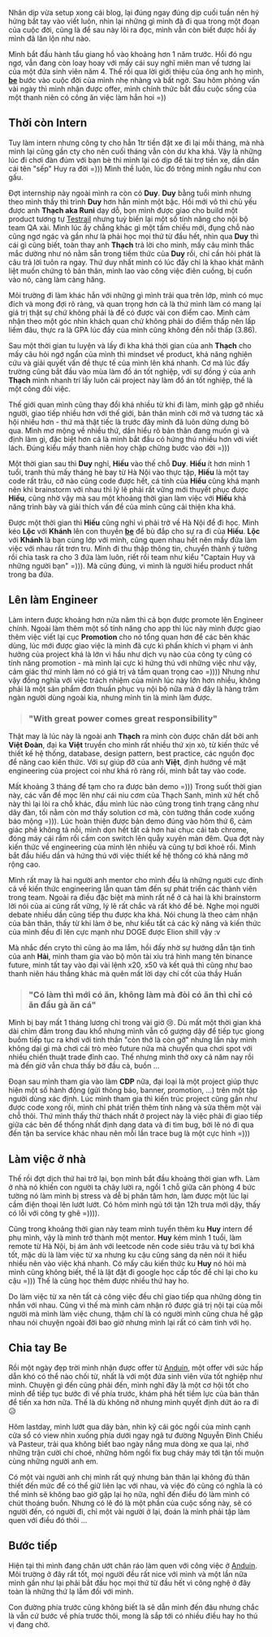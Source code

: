 Nhân dịp vừa setup xong cái blog, lại đúng ngay đúng dịp cuối tuần nên hý hửng bắt tay vào viết luôn, nhìn lại những gì mình đã đi qua trong một đoạn của cuộc đời, cũng là để sau này lôi ra đọc, mình vẫn còn biết được hồi ấy mình đã lăn lộn như nào.

Mình bắt đầu hành tẩu giang hồ vào khoảng hơn 1 năm trước. Hồi đó ngu ngơ, vẫn đang còn loay hoay với mấy cái suy nghĩ miên man về tương lai của một đứa sinh viên năm 4. Thế rồi qua lời giới thiệu của ông anh họ mình, [**be**](https://be.com.vn/#intro) bước vào cuộc đời của mình nhẹ nhàng và bất ngờ. Sau hôm phỏng vấn vài ngày thì mình nhận được offer, mình chính thức bắt đầu cuộc sống của một thanh niên có công ăn việc làm hẳn hoi =))

## Thời còn Intern

Tuy làm intern nhưng công ty cho hẳn 1tr tiền đặt xe đi lại mỗi tháng, mà nhà mình lại cũng gần cty cho nên cuối tháng vẫn còn dư kha khá. Vậy là những lúc đi chơi đàn đúm với bạn bè thì mình lại có dịp để tài trợ tiền xe, dần dần cái tên "sếp" Huy ra đời =))) Mình thề luôn, lúc đó trông mình ngầu như con gấu.

Đợt internship này ngoài mình ra còn có **Duy**. **Duy** bằng tuổi mình nhưng theo mình thấy thì trình **Duy** hơn hẳn mình một bậc. Hồi mới vô thì chủ yếu được anh **Thạch aka Runi** dạy dỗ, bọn mình được giao cho build một product tương tự [Testrail](https://www.gurock.com/testrail/) nhưng tuỳ biến lại một số tính năng cho nội bộ team QA xài. Mình lúc ấy chẳng khác gì một tấm chiếu mới, đụng chỗ nào cũng ngơ ngác và gần như là phải học mọi thứ từ đầu hết, nhìn qua **Duy** thì cái gì cũng biết, toàn thay anh **Thạch** trả lời cho mình, mấy câu mình thắc mắc dường như nó nằm sẵn trong tiềm thức của **Duy** rồi, chỉ cần hỏi phát là câu trả lời tuôn ra ngay. Thứ duy nhất mình có lúc đấy chỉ là khao khát mãnh liệt muốn chứng tỏ bản thân, mình lao vào công việc điên cuồng, bị cuốn vào nó, càng làm càng hăng.

Môi trường đi làm khác hẳn với những gì mình trải qua trên lớp, mình có mục đích và mong đợi rõ ràng, và quan trọng hơn cả là thứ mình làm có mang lại giá trị thật sự chứ không phải là để có được vài con điểm cao. Mình cảm nhận theo một góc nhìn khách quan chứ không phải do điểm thấp nên lấp liếm đâu, thực ra là GPA lúc đấy của mình cũng không đến nỗi thấp (3.86).

Sau một thời gian tu luyện và lấy đi kha khá thời gian của anh **Thạch** cho mấy câu hỏi ngớ ngẩn của mình thì mindset về product, khả năng nghiên cứu và giải quyết vấn đề thực tế của mình lên khá nhanh. Cơ mà lúc đấy trường cũng bắt đầu vào mùa làm đồ án tốt nghiệp, với sự đồng ý của anh **Thạch** mình nhanh trí lấy luôn cái project này làm đồ án tốt nghiệp, thế là một công đôi việc.

Thế giới quan mình cũng thay đổi khá nhiều từ khi đi làm, mình gặp gỡ nhiều người, giao tiếp nhiều hơn với thế giới, bản thân mình cởi mở và tương tác xã hội nhiều hơn - thứ mà thật tiếc là trước đây mình đã luôn dửng dưng bỏ qua. Mình mơ mộng về nhiều thứ, dần hiểu rõ bản thân đang muốn gì và định làm gì, đặc biệt hơn cả là mình bắt đầu có hứng thú nhiều hơn với viết lách. Đúng kiểu mấy thanh niên hoy chập chững bước vào đời =)))

<CustomImage src="/images/escape-room.jpg" caption="Escape room"/>
<CustomImage src="/images/nguyen-team-di-an.jpg" caption="Cả team đi bấm điện thoại với nhau"/>
<CustomImage src="/images/su-kien.jpg" caption="Trung thu"/>
<CustomImage src="/images/danh-dan.jpg" caption="Vẫn là trung thu ..."/>
<CustomImage src="/images/neon.jpg" caption="Poster tiết mục YEP"/>
<CustomImage src="/images/quay-tai-yep.jpg" caption="Quẫy tại YEP"/>
<CustomImage src="/images/team.jpg" caption="Cả team đông đủ tại YEP"/>

Một thời gian sau thì **Duy** nghỉ, **Hiếu** vào thế chỗ **Duy**. **Hiếu** ít hơn mình 1 tuổi, tranh thủ mấy tháng hè bay từ Hà Nội vào thực tập, **Hiếu** là một tay code rất trâu, cỡ nào cũng code được hết, cá tính của **Hiếu** cũng khá mạnh nên khi brainstorm với nhau thì lý lẽ phải rất vững mới thuyết phục được **Hiếu**, cũng nhờ vậy mà sau một khoảng thời gian làm việc với **Hiếu** khả năng trình bày và giải thích vấn đề của mình cũng cải thiện kha khá.

Được một thời gian thì **Hiếu** cũng nghỉ vì phải trở về Hà Nội để đi học. Mình kéo **Lộc** với **Khánh** lên con thuyền [**be**](https://be.com.vn/#intro) để bù đắp cho sự ra đi của **Hiếu**. **Lộc** với **Khánh** là bạn cùng lớp với mình, cũng quen nhau hết nên mấy đứa làm việc với nhau rất trơn tru. Mình đi thu thập thông tin, chuyển thành ý tưởng rồi chia task ra cho 3 đứa làm luôn, riết rồi team như kiểu "Captain Huy và những người bạn" =))). Mà cũng đúng, vì mình là người hiểu product nhất trong ba đứa.

## Lên làm Engineer

<CustomImage src="/images/goc-lam-viec.jpg" caption="Góc làm việc trên công ty"/>

Làm intern được khoảng hơn nửa năm thì cả bọn được promote lên Engineer chính. Ngoài làm thêm một số tính năng cho app thì lúc này mình được giao thêm việc viết lại cục **Promotion** cho nó tổng quan hơn để các bên khác dùng, lúc mới được giao việc là mình đã cực kì phấn khích vì phạm vi ảnh hưởng của project khá là lớn vì hầu như dịch vụ nào của công ty cũng có tính năng promotion - mà mình lại cực kì hứng thú với những việc như vậy, cảm giác thứ mình làm nó có giá trị và tầm quan trọng cao =)))) Nhưng như vậy đồng nghĩa với việc trách nhiệm của mình lúc này lớn hơn nhiều, không phải là một sản phẩm đơn thuần phục vụ nội bộ nữa mà ở đây là hàng trăm ngàn người dùng ngoài kia, nhưng mình tin là mình làm được.

> ### "With great power comes great responsibility"

Thật may là lúc này là ngoài anh **Thạch** ra mình còn được chăn dắt bởi anh **Việt Đoàn**, đại ka **Việt** truyền cho mình rất nhiều thứ xịn xò, từ kiến thức về thiết kế hệ thống, database, design pattern, best practice, các nguồn đọc để nâng cao kiến thức. Với sự giúp đỡ của anh **Việt**, định hướng về mặt engineering của project coi như khá rõ ràng rồi, mình bắt tay vào code.

<CustomImage src="/images/daika-viet.jpg" caption="Mình và anh Vịt"/>

Mất khoảng 3 tháng để tạm cho ra được bản demo =))) Trong suốt thời gian này, các vấn đề mọc lên như cái niu cơm của Thạch Sanh, mình xử hết chỗ này thì lại lòi ra chỗ khác, đầu mình lúc nào cũng trong tình trạng căng như dây đàn, tối nằm còn mơ thấy solution cơ mà, còn tưởng thần code xuống báo mộng =))). Lúc hoàn thiện được bản demo đúng vào hôm thứ 6, cảm giác phê không tả nỗi, mình dọn hết tất cả hơn hai chục cái tab chrome, đóng máy cái rầm rồi cầm con switch lên quẫy xuyên màn đêm. Qua đợt này kiến thức về engineering của mình lên nhiều và cũng tự bơi khoẻ rồi. Mình bắt đầu hiểu dần và hứng thú với việc thiết kế hệ thống có khả năng mở rộng cao.

Mình rất may là hai người anh mentor cho mình đều là những người cực đỉnh cả về kiến thức engineering lẫn quan tâm đến sự phát triển các thành viên trong team. Ngoài ra điều đặc biệt mà mình rất nể ở cả hai là khi brainstorm lời nói của ai cũng rất vững, lý lẽ rất chắc và rất khó để bẻ. Nghe mọi người debate nhiều dần cũng tiếp thu được kha khá. Nói chung là theo cảm nhận của bản thân, thấy từ khi làm ở be, như kiểu tất cả các kỹ năng và kiến thức của mình đều đi lên cực mạnh như DOGE được Elion shill vậy :v

Mà nhắc đến cryto thì cũng ảo ma lắm, hồi đấy nhờ sự hướng dẫn tận tình của anh **Hải**, mình tham gia vào bộ môn tài xỉu trá hình mang tên binance future, mình tất tay vào đại vài lệnh x20, x50 và kết quả thì cũng như bao thanh niên háu thắng khác mà quên mất lời dạy chí cốt của thầy Huấn

> ### "Có làm thì mới có ăn, không làm mà đòi có ăn thì chỉ có ăn đầu gà ăn cá"

Mình bị bay mất 1 tháng lương chỉ trong vài giờ 😢. Dù mất một thời gian khá dài chìm đắm trong đau khổ nhưng mình vẫn cố gượng dậy để tiếp tục giong buồm tiếp tục ra khơi với tinh thần "còn thở là còn gỡ" nhưng lần này mình không dại gì mà chơi cái trò mèo future nữa mà chuyển qua chơi spot với nhiều chiến thuật trade đỉnh cao. Thế nhưng mình thở oxy cả năm nay rồi mà đến giờ vẫn chưa thấy bờ đầu cả, buồn ...

Đoạn sau mình tham gia vào làm **CDP** nữa, đại loại là một project giúp thực hiện một số hành động (gửi thông báo, banner, promotion, ...) trên một tập người dùng xác định. Lúc mình tham gia thì kiến trúc project cũng gần như được code xong rồi, mình chỉ phát triển thêm tính năng và sửa thêm một vài chỗ thôi. Thứ mình thấy thử thách nhất ở project này là việc phải đi giao tiếp giữa các bên để thống nhất định dạng data và đi tìm bug, bởi lẽ nó đi qua đến tận ba service khác nhau nên mỗi lần trace bug là một cực hình =)))

## Làm việc ở nhà

Thế rồi đợt dịch thứ hai trở lại, bọn mình bắt đầu khoảng thời gian wfh. Làm ở nhà nó khiến con người ta chây lười ra, ngồi 1 chỗ giữa căn phòng 4 bức tường nó làm mình bị stress và dễ bị phân tâm hơn, làm được một lúc lại cầm điện thoại lên lướt lướt. Có hôm mình ngủ tới tận 12h trưa mới dậy, thấy có lỗi với công ty ghê =)))).

<CustomImage src="/images/goc-lam-viec-o-nha.jpg" caption="Wfh lại lòi là thú chăm cây :v"/>

Cũng trong khoảng thời gian này team mình tuyển thêm ku **Huy** intern để phụ mình, vậy là mình trở thành một mentor. **Huy** kém mình 1 tuổi, làm remote từ Hà Nội, bị ám ảnh với leetcode nên code siêu trâu và tự bơi khá tốt, mặc dù là làm việc từ xa nhưng ku cậu cũng sáng dạ nên nói ít hiểu nhiều nên vào việc khá nhanh. Có mấy câu kiến thức ku **Huy** nó hỏi mà mình cũng không biết, thế là lật đật đi google học cấp tốc để chỉ lại cho ku cậu =))) Thế là cũng học thêm được nhiều thứ hay ho.

Do làm việc từ xa nên tất cả công việc đều chỉ giao tiếp qua những dòng tin nhắn với nhau. Cũng vì thế mà mình cảm nhận rõ được giá trị nội tại của mỗi người mà mình làm việc chung, thậm chí là có người mình cũng chưa hề gặp nhau nói chuyện ngoài đời bao giờ nhưng mình lại rất có cảm tình với họ.

## Chia tay Be

Rồi một ngày đẹp trời mình nhận được offer từ [Anduin](https://www.anduintransact.com/), một offer với sức hấp dẫn khó có thể nào chối từ, nhất là với một đứa sinh viên vừa tốt nghiệp như mình. Chuyện gì đến cũng phải đến, mình nghĩ đây là một cơ hội tốt cho mình để tiếp tục bước đi về phía trước, khám phá hết tiềm lực của bản thân để tiến xa hơn nữa. Thế là dù không nỡ nhưng mình quyết định dứt áo ra đi 😥

Hôm lastday, mình lướt qua dãy bàn, nhìn kỹ cái góc ngồi của mình cạnh cửa sổ có view nhìn xuống phía dưới ngay ngã tư đường Nguyễn Đình Chiểu và Pasteur, trải qua không biết bao ngày nắng mưa dòng xe qua lại, nhớ những trận cười chí choé, những hôm ngồi fix bug cháy máy tới tận tối muộn cùng những người anh em.

<CustomImage src="/images/view-cho-ngoi.jpg" caption="View từ cửa sổ nhìn ra"/>


Có một vài người anh chị mình rất quý nhưng bản thân lại không đủ thân thiết đến mức để có thể giữ liên lạc với nhau, và việc đó cũng có nghĩa là có thể mình sẽ không bao giờ gặp lại họ nữa, nghĩ đến điều đó làm mình có chút thoáng buồn. Nhưng có lẽ đó là một phần của cuộc sống này, sẽ có người đến, có người đi, chỉ một vài người ở lại, đoán là mình phải tập làm quen với điều đó thôi ...

<CustomImage src="/images/qua.jpg" caption="Quà chia tay của chị Trang - một trong những người tốt bụng nhất mà mình từng gặp"/>


## Bước tiếp

Hiện tại thì mình đang chân ướt chân ráo làm quen với công việc ở [Anduin](https://www.anduintransact.com/). Môi trường ở đây rất tốt, mọi người đều rất nice với mình và một lần nữa mình gần như lại phải bắt đầu học mọi thứ từ đầu hết vì công nghệ ở đây toàn là những thứ lạ lẫm đối với mình.

Con đường phía trước cũng không biết là sẽ dẫn mình đến đâu nhưng chắc là vẫn cứ bước về phía trước thôi, mong là sắp tới có nhiều điều hay ho thú vị đang chờ.
